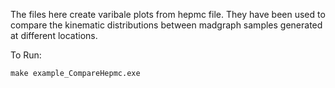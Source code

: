 The files here create varibale plots from hepmc file. They have been used to compare the kinematic distributions between madgraph
samples generated at different locations. 

To Run:
```
make example_CompareHepmc.exe
```
